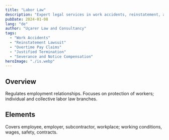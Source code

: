 ```yaml
---
title: "Labor Law"
description: "Expert legal services in work accidents, reinstatement, and labor disputes."
pubDate: 2024-01-08
lang: "de"
author: "Uçarer Law and Consultancy"
tags:
  - "Work Accidents"
  - "Reinstatement Lawsuit"
  - "Overtime Pay Claims"
  - "Justified Termination"
  - "Severance and Notice Compensation"
heroImage: "./is.webp"
---
```


## Overview
Regulates employment relationships. Focuses on protection of workers; individual and collective labor law branches.

## Elements
Covers employee, employer, subcontractor, workplace; working conditions, wages, safety, contracts.